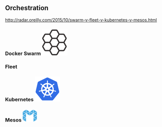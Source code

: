 ## Orchestration

http://radar.oreilly.com/2015/10/swarm-v-fleet-v-kubernetes-v-mesos.html

### Docker Swarm ![](/images/swarm.svg)
### Fleet 
### Kubernetes ![](/images/kubernetes.svg)
### Mesos ![](/images/mesos.png)
